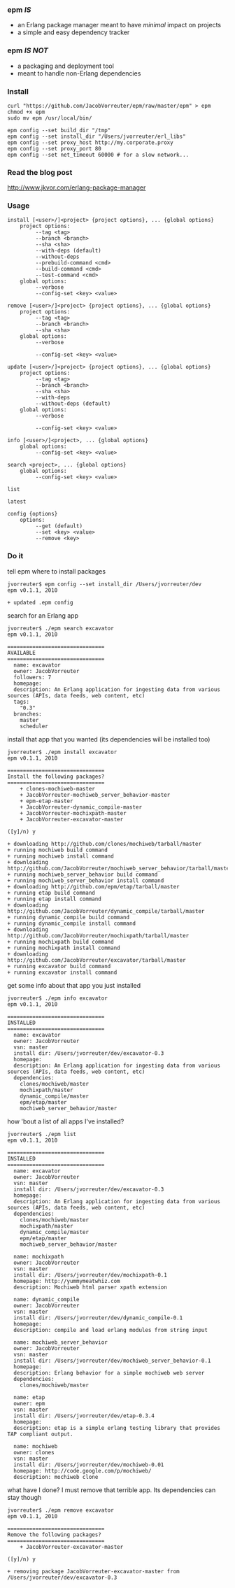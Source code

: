### epm _IS_
* an Erlang package manager meant to have _minimal_ impact on projects
* a simple and easy dependency tracker

### epm _IS NOT_
* a packaging and deployment tool
* meant to handle non-Erlang dependencies

### Install

	curl "https://github.com/JacobVorreuter/epm/raw/master/epm" > epm
	chmod +x epm
	sudo mv epm /usr/local/bin/
	
	epm config --set build_dir "/tmp"
	epm config --set install_dir "/Users/jvorreuter/erl_libs"
	epm config --set proxy_host http://my.corporate.proxy
	epm config --set proxy_port 80
	epm config --set net_timeout 60000 # for a slow network...
	
### Read the blog post

<http://www.jkvor.com/erlang-package-manager>

### Usage

	install [<user>/]<project> {project options}, ... {global options}
        project options:
             --tag <tag>
             --branch <branch>
             --sha <sha>
             --with-deps (default)
             --without-deps
             --prebuild-command <cmd>
             --build-command <cmd>
             --test-command <cmd>
        global options:
             --verbose
             --config-set <key> <value>

    remove [<user>/]<project> {project options}, ... {global options}
        project options:
             --tag <tag>
             --branch <branch>
             --sha <sha>
        global options:
             --verbose

             --config-set <key> <value>

    update [<user>/]<project> {project options}, ... {global options}
        project options:
             --tag <tag>
             --branch <branch>
             --sha <sha>
             --with-deps
             --without-deps (default)
        global options:
             --verbose

             --config-set <key> <value>

    info [<user>/]<project>, ... {global options}
        global options:
             --config-set <key> <value>

    search <project>, ... {global options}
        global options:
             --config-set <key> <value>

    list

    latest

    config {options}
        options:
             --get (default)
             --set <key> <value>
             --remove <key>
	
### Do it

tell epm where to install packages

	jvorreuter$ epm config --set install_dir /Users/jvorreuter/dev
	epm v0.1.1, 2010

	+ updated .epm config
	
search for an Erlang app  

	jvorreuter$ ./epm search excavator
	epm v0.1.1, 2010

	===============================
	AVAILABLE
	===============================
	  name: excavator
	  owner: JacobVorreuter
	  followers: 7
	  homepage: 
	  description: An Erlang application for ingesting data from various sources (APIs, data feeds, web content, etc)
	  tags:
	    "0.3"
	  branches:
	    master
	    scheduler

install that app that you wanted (its dependencies will be installed too)  

	jvorreuter$ ./epm install excavator
	epm v0.1.1, 2010

	===============================
	Install the following packages?
	===============================
	    + clones-mochiweb-master
	    + JacobVorreuter-mochiweb_server_behavior-master
	    + epm-etap-master
	    + JacobVorreuter-dynamic_compile-master
	    + JacobVorreuter-mochixpath-master
	    + JacobVorreuter-excavator-master

	([y]/n) y

	+ downloading http://github.com/clones/mochiweb/tarball/master
	+ running mochiweb build command
	+ running mochiweb install command
	+ downloading http://github.com/JacobVorreuter/mochiweb_server_behavior/tarball/master
	+ running mochiweb_server_behavior build command
	+ running mochiweb_server_behavior install command
	+ downloading http://github.com/epm/etap/tarball/master
	+ running etap build command
	+ running etap install command
	+ downloading http://github.com/JacobVorreuter/dynamic_compile/tarball/master
	+ running dynamic_compile build command
	+ running dynamic_compile install command
	+ downloading http://github.com/JacobVorreuter/mochixpath/tarball/master
	+ running mochixpath build command
	+ running mochixpath install command
	+ downloading http://github.com/JacobVorreuter/excavator/tarball/master
	+ running excavator build command
	+ running excavator install command

get some info about that app you just installed  

	jvorreuter$ ./epm info excavator
	epm v0.1.1, 2010

	===============================
	INSTALLED
	===============================
	  name: excavator
	  owner: JacobVorreuter
	  vsn: master
	  install dir: /Users/jvorreuter/dev/excavator-0.3
	  homepage: 
	  description: An Erlang application for ingesting data from various sources (APIs, data feeds, web content, etc)
	  dependencies: 
	    clones/mochiweb/master
	    mochixpath/master
	    dynamic_compile/master
	    epm/etap/master
	    mochiweb_server_behavior/master

how 'bout a list of all apps I've installed?  

	jvorreuter$ ./epm list
	epm v0.1.1, 2010

	===============================
	INSTALLED
	===============================
	  name: excavator
	  owner: JacobVorreuter
	  vsn: master
	  install dir: /Users/jvorreuter/dev/excavator-0.3
	  homepage: 
	  description: An Erlang application for ingesting data from various sources (APIs, data feeds, web content, etc)
	  dependencies: 
	    clones/mochiweb/master
	    mochixpath/master
	    dynamic_compile/master
	    epm/etap/master
	    mochiweb_server_behavior/master

	  name: mochixpath
	  owner: JacobVorreuter
	  vsn: master
	  install dir: /Users/jvorreuter/dev/mochixpath-0.1
	  homepage: http://yummymeatwhiz.com
	  description: Mochiweb html parser xpath extension

	  name: dynamic_compile
	  owner: JacobVorreuter
	  vsn: master
	  install dir: /Users/jvorreuter/dev/dynamic_compile-0.1
	  homepage: 
	  description: compile and load erlang modules from string input

	  name: mochiweb_server_behavior
	  owner: JacobVorreuter
	  vsn: master
	  install dir: /Users/jvorreuter/dev/mochiweb_server_behavior-0.1
	  homepage: 
	  description: Erlang behavior for a simple mochiweb web server
	  dependencies: 
	    clones/mochiweb/master

	  name: etap
	  owner: epm
	  vsn: master
	  install dir: /Users/jvorreuter/dev/etap-0.3.4
	  homepage: 
	  description: etap is a simple erlang testing library that provides TAP compliant output.

	  name: mochiweb
	  owner: clones
	  vsn: master
	  install dir: /Users/jvorreuter/dev/mochiweb-0.01
	  homepage: http://code.google.com/p/mochiweb/
	  description: mochiweb clone

what have I done? I must remove that terrible app. Its dependencies can stay though

	jvorreuter$ ./epm remove excavator
	epm v0.1.1, 2010

	===============================
	Remove the following packages?
	===============================
	    + JacobVorreuter-excavator-master

	([y]/n) y

	+ removing package JacobVorreuter-excavator-master from /Users/jvorreuter/dev/excavator-0.3
	